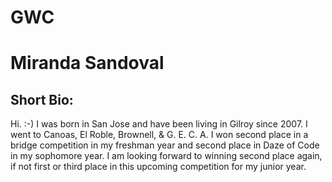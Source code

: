# GWC
<!DOCTYPE html>
<html>
  <title>Paw Print</title>
<body>
  <h1>Miranda Sandoval</h1>
  <h2>Short Bio:</h2>
  <p>Hi. :-) I was born in San Jose and have been living in Gilroy since 2007. I went to Canoas, El Roble, Brownell, & G. E. C. A. I won second place in a bridge competition in my freshman year and second place in Daze of Code in my sophomore year. I am looking forward to winning second place again, if not first or third place in this upcoming competition for my junior year.</p>
</body>
</html>
